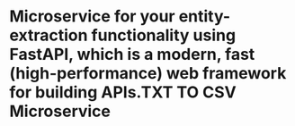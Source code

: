 # Microservice for your entity-extraction functionality using FastAPI, which is a modern, fast (high-performance) web framework for building APIs.TXT TO CSV Microservice




